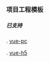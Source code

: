 <!--
 * @Description: In User Settings Edit
 * @Author: Wginit
 * @Date: 2019-09-18 12:57:50
 * @LastEditTime: 2019-09-18 13:16:00
 -->
### 项目工程模板

##### 已支持

. [vue-pc](https://github.com/WGinit/Project-templates/tree/vue-pc)

. [vue-h5](https://github.com/WGinit/Project-templates/tree/vue-h5)
